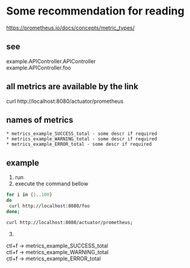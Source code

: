 # Some recommendation for reading
https://prometheus.io/docs/concepts/metric_types/

## see
example.APIController.APIController  
example.APIController.foo

## all metrics are available by the link
curl http://localhost:8080/actuator/prometheus

## names of metrics
```
* metrics_example_SUCCESS_total - some descr if required
* metrics_example_WARNING_total - some descr if required
* metrics_example_ERROR_total - some descr if required
```

## example
1) run
2) execute the command bellow
```bash
for i in {1..100}
do
 curl http://localhost:8080/foo
done;

curl http://localhost:8080/actuator/prometheus;

```
3) 
ctl+f -> metrics_example_SUCCESS_total  
ctl+f -> metrics_example_WARNING_total  
ctl+f -> metrics_example_ERROR_total  